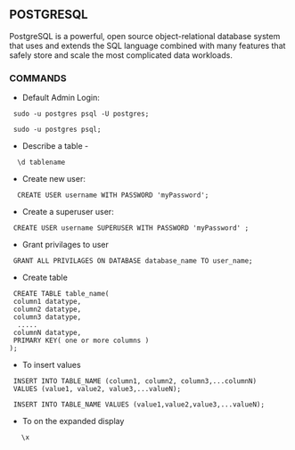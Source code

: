 ## POSTGRESQL

PostgreSQL is a powerful, open source object-relational database system that uses and extends the SQL language combined with many features that safely store and scale the most complicated data workloads. 

### COMMANDS

- Default Admin Login:
 ```
  sudo -u postgres psql -U postgres;
 ```
 ```
  sudo -u postgres psql;
 ``` 
- Describe a table - 
```
  \d tablename
```
- Create new user:
```
  CREATE USER username WITH PASSWORD 'myPassword';
```  
 - Create a superuser user:
 ```
  CREATE USER username SUPERUSER WITH PASSWORD 'myPassword' ;
 ```
 - Grant privilages to user
 ```
  GRANT ALL PRIVILAGES ON DATABASE database_name TO user_name;
 ```  
 - Create table
 ```
  CREATE TABLE table_name(
  column1 datatype,
  column2 datatype,
  column3 datatype,
   .....
  columnN datatype,
  PRIMARY KEY( one or more columns )
);
 ```
 
 - To insert values
 ```
  INSERT INTO TABLE_NAME (column1, column2, column3,...columnN)
  VALUES (value1, value2, value3,...valueN);
 ```
 ```
  INSERT INTO TABLE_NAME VALUES (value1,value2,value3,...valueN);
 ```
 - To on the expanded display
 ```
	\x
 ```

